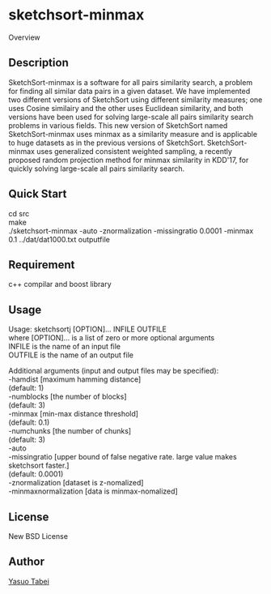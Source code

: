 # sketchsort-minmax

Overview

## Description
SketchSort-minmax is a software for all pairs similarity search, a problem for 
finding all similar data pairs in a given dataset. 
We have implemented two different versions of SketchSort using different similarity measures; 
one uses Cosine similairy and the other uses Euclidean similarity, and 
both versions have been used for solving large-scale all pairs similarity search problems in various fields. 
This new version of SketchSort named SketchSort-minmax uses minmax as a similarity measure and is applicable to 
huge datasets as in the previous versions of SketchSort. 
SketchSort-minmax uses generalized consistent weighted sampling, a recently proposed random projection method for minmax similarity in KDD'17, 
for quickly solving large-scale all pairs similarity search. 

## Quick Start
cd src  
make  
./sketchsort-minmax -auto -znormalization -missingratio 0.0001 -minmax 0.1 ../dat/dat1000.txt outputfile

## Requirement
c++ compilar and boost library

## Usage
Usage: sketchsortj [OPTION]... INFILE OUTFILE  
       where [OPTION]...  is a list of zero or more optional arguments  
             INFILE       is the name of an input file    
             OUTFILE      is the name of an output file
	     
Additional arguments (input and output files may be specified):  
       -hamdist [maximum hamming distance]  
       (default: 1)  
       -numblocks [the number of blocks]  
       (default: 3)  
       -minmax  [min-max distance threshold]  
       (default: 0.1)  
       -numchunks [the number of chunks]  
       (default: 3)  
       -auto  
       -missingratio [upper bound of false negative rate. large value makes sketchsort faster.]  
       (default: 0.0001)  
       -znormalization [dataset is z-nomalized]  
       -minmaxnormalization [data is minmax-nomalized]  

## License
New BSD License

## Author
[Yasuo Tabei](https://sites.google.com/site/yasuotabei/)


